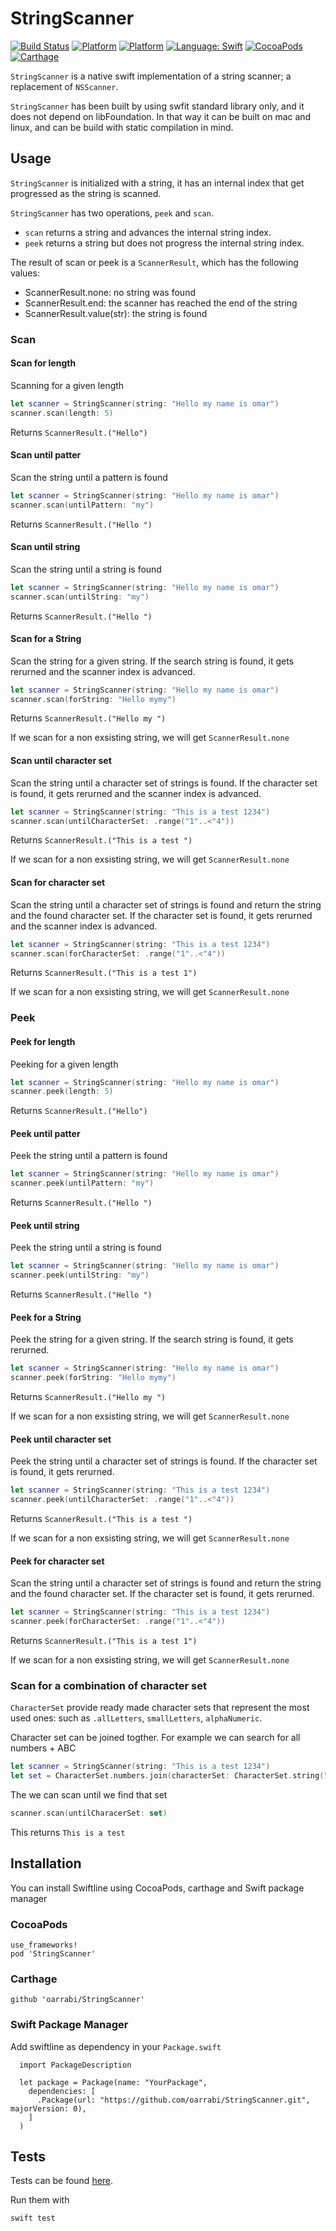 # StringScanner

[![Build Status](https://travis-ci.org/oarrabi/StringScanner.svg?branch=master)](https://travis-ci.org/oarrabi/StringScanner)
[![Platform](https://img.shields.io/badge/platform-osx-lightgrey.svg)](https://travis-ci.org/oarrabi/StringScanner)
[![Platform](https://img.shields.io/badge/platform-ios-lightgrey.svg)](https://travis-ci.org/oarrabi/StringScanner)
[![Language: Swift](https://img.shields.io/badge/language-swift-orange.svg)](https://travis-ci.org/oarrabi/StringScanner)
[![CocoaPods](https://img.shields.io/cocoapods/v/StringScanner.svg)](https://cocoapods.org/pods/StringScanner)
[![Carthage](https://img.shields.io/badge/Carthage-compatible-4BC51D.svg?style=flat)](https://github.com/Carthage/Carthage)

`StringScanner` is a native swift implementation of a string scanner; a replacement of `NSScanner`. 

`StringScanner` has been built by using swfit standard library only, and it does not depend on libFoundation. In that way it can be built on mac and linux, and can be build with static compilation in mind.

## Usage

`StringScanner` is initialized with a string, it has an internal index that get progressed as the string is scanned.

`StringScanner` has two operations, `peek` and `scan`.
- `scan` returns a string and advances the internal string index.
- `peek` returns a string but does not progress the internal string index.

The result of scan or peek is a `ScannerResult`, which has the following values:
- ScannerResult.none: no string was found
- ScannerResult.end: the scanner has reached the end of the string
- ScannerResult.value(str): the string is found

### Scan

#### Scan for length
Scanning for a given length

```swift
let scanner = StringScanner(string: "Hello my name is omar")
scanner.scan(length: 5)
```

Returns `ScannerResult.("Hello")`

#### Scan until patter
Scan the string until a pattern is found

```swift
let scanner = StringScanner(string: "Hello my name is omar")
scanner.scan(untilPattern: "my")
```

Returns `ScannerResult.("Hello ")`

#### Scan until string
Scan the string until a string is found

```swift
let scanner = StringScanner(string: "Hello my name is omar")
scanner.scan(untilString: "my")
```

Returns `ScannerResult.("Hello ")`

#### Scan for a String
Scan the string for a given string. If the search string is found, it gets rerurned and the scanner index is advanced.

```swift
let scanner = StringScanner(string: "Hello my name is omar")
scanner.scan(forString: "Hello mymy")
```

Returns `ScannerResult.("Hello my ")`

If we scan for a non exsisting string, we will get `ScannerResult.none`

#### Scan until character set
Scan the string until a character set of strings is found. If the character set is found, it gets rerurned and the scanner index is advanced.

```swift
let scanner = StringScanner(string: "This is a test 1234")
scanner.scan(untilCharacterSet: .range("1"..<"4"))
```

Returns `ScannerResult.("This is a test ")`

If we scan for a non exsisting string, we will get `ScannerResult.none`

#### Scan for character set
Scan the string until a character set of strings is found and return the string and the found character set. If the character set is found, it gets rerurned and the scanner index is advanced.

```swift
let scanner = StringScanner(string: "This is a test 1234")
scanner.scan(forCharacterSet: .range("1"..<"4"))
```

Returns `ScannerResult.("This is a test 1")`

If we scan for a non exsisting string, we will get `ScannerResult.none`

### Peek

#### Peek for length
Peeking for a given length

```swift
let scanner = StringScanner(string: "Hello my name is omar")
scanner.peek(length: 5)
```

Returns `ScannerResult.("Hello")`

#### Peek until patter
Peek the string until a pattern is found

```swift
let scanner = StringScanner(string: "Hello my name is omar")
scanner.peek(untilPattern: "my")
```

Returns `ScannerResult.("Hello ")`

#### Peek until string
Peek the string until a string is found

```swift
let scanner = StringScanner(string: "Hello my name is omar")
scanner.peek(untilString: "my")
```

Returns `ScannerResult.("Hello ")`

#### Peek for a String
Peek the string for a given string. If the search string is found, it gets rerurned.

```swift
let scanner = StringScanner(string: "Hello my name is omar")
scanner.peek(forString: "Hello mymy")
```

Returns `ScannerResult.("Hello my ")`

If we scan for a non exsisting string, we will get `ScannerResult.none`

#### Peek until character set
Peek the string until a character set of strings is found. If the character set is found, it gets rerurned.

```swift
let scanner = StringScanner(string: "This is a test 1234")
scanner.peek(untilCharacterSet: .range("1"..<"4"))
```

Returns `ScannerResult.("This is a test ")`

If we scan for a non exsisting string, we will get `ScannerResult.none`

#### Peek for character set
Scan the string until a character set of strings is found and return the string and the found character set. If the character set is found, it gets rerurned.

```swift
let scanner = StringScanner(string: "This is a test 1234")
scanner.peek(forCharacterSet: .range("1"..<"4"))
```

Returns `ScannerResult.("This is a test 1")`

If we scan for a non exsisting string, we will get `ScannerResult.none`

### Scan for a combination of character set
`CharacterSet` provide ready made character sets that represent the most used ones: such as `.allLetters`, `smallLetters`, `alphaNumeric`.

Character set can be joined togther. For example we can search for all numbers + ABC

```swift
let scanner = StringScanner(string: "This is a test 1234")
let set = CharacterSet.numbers.join(characterSet: CharacterSet.string("ABC"))
```

The we can scan until we find that set

```swift
scanner.scan(untilCharacerSet: set)
```

This returns `This is a test `

## Installation
You can install Swiftline using CocoaPods, carthage and Swift package manager

### CocoaPods
    use_frameworks!
    pod 'StringScanner'

### Carthage
    github 'oarrabi/StringScanner'

### Swift Package Manager
Add swiftline as dependency in your `Package.swift`

```
  import PackageDescription

  let package = Package(name: "YourPackage",
    dependencies: [
      .Package(url: "https://github.com/oarrabi/StringScanner.git", majorVersion: 0),
    ]
  )
```

## Tests
Tests can be found [here](https://github.com/oarrabi/StringScanner/tree/master/Tests). 

Run them with 
```
swift test
```
